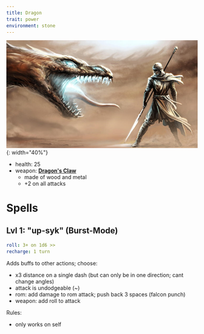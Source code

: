 ```yaml
---
title: Dragon
trait: power
environment: stone
---
```


![](/assets/dragon-class.jpg){: width="40%"}

- health: 25
- weapon: [**Dragon's Claw**](Weapons)
    - made of wood and metal
    - +2 on all attacks


# Spells

## Lvl 1: "up-syk" (Burst-Mode)
```yaml
roll: 3+ on 1d6 >>
recharge: 1 turn
```

Adds buffs to other actions; choose:

- x3 distance on a single dash (but can only be in one direction; cant change angles)
- attack is undodgeable (~)
- rom: add damage to rom attack; push back 3 spaces (falcon punch)
- weapon: add roll to attack

Rules:
- only works on self

<!-- 
Secret Uses:
- can burst-rom a friendly to launch them 3 spaces
- 

 -->

<!-- 
## Lvl 2: "rom-star" (Fire Breath)
```yaml
roll: 3+ on 1d6 >> x2
recharge: 3 turns
range: 4 paces
```

Breath a powerful stream fire towards anyone within 2 dashes

> think: cyclops from x-men, but with fire

- damage rollover can be spread across opponents
- drop as many "fire tiles" as you have rolls
    - each one deals +2 damage if stepped on
    - each tile has to be adjacent to the last
    - tiles last 2 rounds

## Lvl 3 (special): "guts-mod"
```yaml
roll: 6+ on 1d20 >>
charge: 1 turn
recharge: 1 day
```
[6+ on 1d20; 1 day recharge]

Recharge all spells

Then: Perform an additional number of actions equal to the roll.

Rules:

- can only use if health is less than 5
- can be used in response to getting attacked if resulting is health is 5 or fewer (i.e., a conditional reaction spell)
-->

<!-- 
Secret Combo: have andrew use health syphon to put sean below 5, and then return the health back
 -->

<!-- Nat 20: +2 actions (so, 12 total) -->
